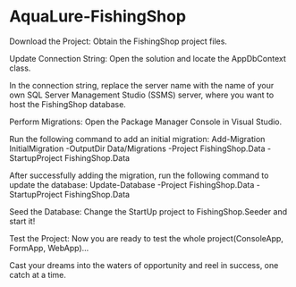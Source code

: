 # AquaLure-FishingShop

Download the Project:
Obtain the FishingShop project files.

Update Connection String:
Open the solution and locate the AppDbContext class.

In the connection string, replace the server name with the name of your own SQL Server Management Studio (SSMS) server, where you want to host the FishingShop database.

Perform Migrations:
Open the Package Manager Console in Visual Studio.

Run the following command to add an initial migration:
Add-Migration InitialMigration -OutputDir Data/Migrations -Project FishingShop.Data -StartupProject FishingShop.Data

After successfully adding the migration, run the following command to update the database:
Update-Database -Project FishingShop.Data -StartupProject FishingShop.Data

Seed the Database:
Change the StartUp project to FishingShop.Seeder and start it!

Test the Project:
Now you are ready to test the whole project(ConsoleApp, FormApp, WebApp)...

Cast your dreams into the waters of opportunity and reel in success, one catch at a time.
